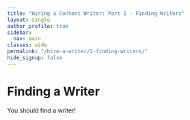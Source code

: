 ```yaml
---
title: "Hiring a Content Writer: Part 1 - Finding Writers"
layout: single
author_profile: true
sidebar:
  nav: main
classes: wide
permalink: "/hire-a-writer/1-finding-writers/"
hide_signup: false
---
```


# Finding a Writer

You should find a writer!